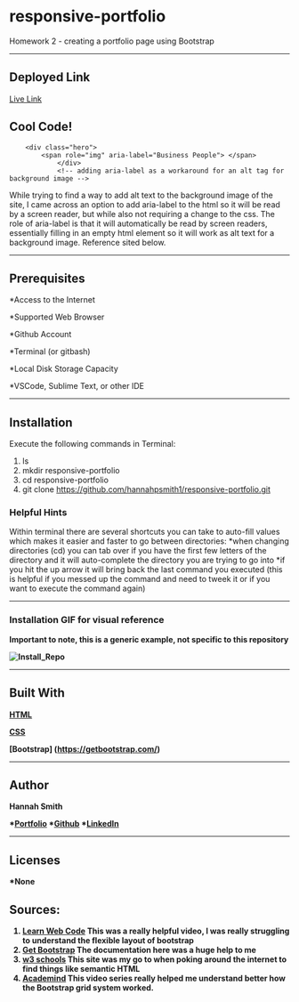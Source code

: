 # responsive-portfolio

Homework 2 - creating a portfolio page using Bootstrap 
___


## Deployed Link
[Live Link](https://hannahpsmith1.github.io/responsive-portfolio/)


## Cool Code! 

```
    <div class="hero">
        <span role="img" aria-label="Business People"> </span>
            </div>
            <!-- adding aria-label as a workaround for an alt tag for background image -->
```

<p> While trying to find a way to add alt text to the background image of the site, I came across an option to add aria-label to the html so it will be read by a screen reader, but while also not requiring a change to the css. The role of aria-label is that it will automatically be read by screen readers, essentially filling in an empty html element so it will work as alt text for a background image. Reference sited below. 



---

## Prerequisites

*Access to the Internet

*Supported Web Browser

*Github Account

*Terminal (or gitbash)

*Local Disk Storage Capacity 

*VSCode, Sublime Text, or other IDE

---

## Installation
<p>Execute the following commands in Terminal: 

1. ls 
2. mkdir responsive-portfolio
3. cd responsive-portfolio 
4. git clone https://github.com/hannahpsmith1/responsive-portfolio.git 


### Helpful Hints
Within terminal there are several shortcuts you can take to auto-fill values which makes it easier and faster to go between directories:
*when changing directories (cd) you can tab over if you have the first few letters of the directory and it will auto-complete the directory you are trying to go into
*if you hit the up arrow it will bring back the last command you executed (this is helpful if you messed up the command and need to tweek it or if you want to execute the command again)

---

### Installation GIF for visual reference
<b> Important to note, this is a generic example, not specific to this repository <b>

![Install_Repo](https://user-images.githubusercontent.com/59800839/84457296-2bf62b80-ac17-11ea-9da2-f61f7d13522f.gif)


---

## Built With
[HTML](https://developer.mozilla.org/en-US/docs/Web/HTML)

[CSS](https://developer.mozilla.org/en-US/docs/Web/CSS)

[Bootstrap] (https://getbootstrap.com/)

---

## Author
**Hannah Smith**  

*[Portfolio](https://github.com/hannahpsmith1)
*[Github](https://github.com/hannahpsmith1/responsive-layout)
*[LinkedIn](https://www.linkedin.com/in/hannah-patience-smith/)

---
## Licenses
*None



## Sources:
1. [Learn Web Code](https://www.youtube.com/watch?v=k32voqQhODc) This was a really helpful video, I was really struggling to understand the flexible layout of bootstrap
2. [Get Bootstrap](https://getbootstrap.com) The documentation here was a huge help to me 
3. [w3 schools](https://www.w3schools.com/) This site was my go to when poking around the internet to find things like semantic HTML
4. [Academind](https://www.youtube.com/watch?v=qmPmwdshCMw) This video series really helped me understand better how the Bootstrap grid system worked. 



